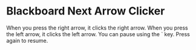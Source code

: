 # Blackboard Next Arrow Clicker
When you press the right arrow, it clicks the right arrow. When you press the left arrow, it clicks the left arrow.
You can pause using the ` key. Press again to resume.